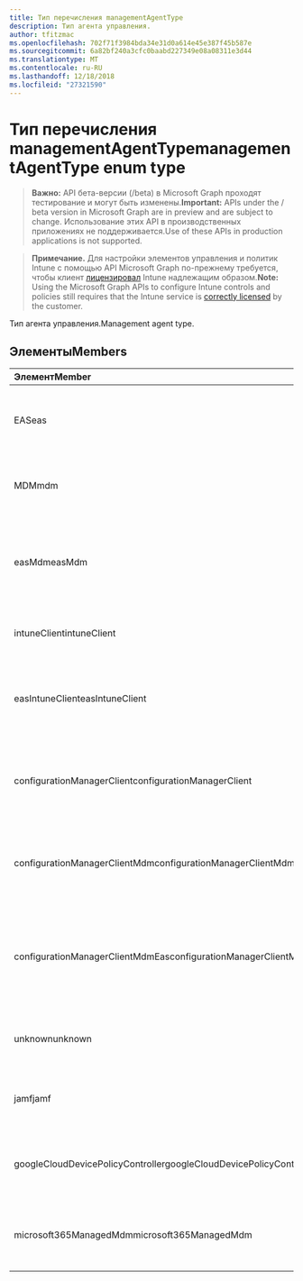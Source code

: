 ```yaml
---
title: Тип перечисления managementAgentType
description: Тип агента управления.
author: tfitzmac
ms.openlocfilehash: 702f71f3984bda34e31d0a614e45e387f45b587e
ms.sourcegitcommit: 6a82bf240a3cfc0baabd227349e08a08311e3d44
ms.translationtype: MT
ms.contentlocale: ru-RU
ms.lasthandoff: 12/18/2018
ms.locfileid: "27321590"
---
```

# <a name="managementagenttype-enum-type"></a><span data-ttu-id="2bb1c-103">Тип перечисления managementAgentType</span><span class="sxs-lookup"><span data-stu-id="2bb1c-103">managementAgentType enum type</span></span>

> <span data-ttu-id="2bb1c-104">**Важно:** API бета-версии (/beta) в Microsoft Graph проходят тестирование и могут быть изменены.</span><span class="sxs-lookup"><span data-stu-id="2bb1c-104">**Important:** APIs under the / beta version in Microsoft Graph are in preview and are subject to change.</span></span> <span data-ttu-id="2bb1c-105">Использование этих API в производственных приложениях не поддерживается.</span><span class="sxs-lookup"><span data-stu-id="2bb1c-105">Use of these APIs in production applications is not supported.</span></span>

> <span data-ttu-id="2bb1c-106">**Примечание.** Для настройки элементов управления и политик Intune с помощью API Microsoft Graph по-прежнему требуется, чтобы клиент [лицензировал](https://go.microsoft.com/fwlink/?linkid=839381) Intune надлежащим образом.</span><span class="sxs-lookup"><span data-stu-id="2bb1c-106">**Note:** Using the Microsoft Graph APIs to configure Intune controls and policies still requires that the Intune service is [correctly licensed](https://go.microsoft.com/fwlink/?linkid=839381) by the customer.</span></span>

<span data-ttu-id="2bb1c-107">Тип агента управления.</span><span class="sxs-lookup"><span data-stu-id="2bb1c-107">Management agent type.</span></span>
## <a name="members"></a><span data-ttu-id="2bb1c-108">Элементы</span><span class="sxs-lookup"><span data-stu-id="2bb1c-108">Members</span></span>
|<span data-ttu-id="2bb1c-109">Элемент</span><span class="sxs-lookup"><span data-stu-id="2bb1c-109">Member</span></span>|<span data-ttu-id="2bb1c-110">Значение</span><span class="sxs-lookup"><span data-stu-id="2bb1c-110">Value</span></span>|<span data-ttu-id="2bb1c-111">Описание</span><span class="sxs-lookup"><span data-stu-id="2bb1c-111">Description</span></span>|
|:---|:---|:---|
|<span data-ttu-id="2bb1c-112">EAS</span><span class="sxs-lookup"><span data-stu-id="2bb1c-112">eas</span></span>|<span data-ttu-id="2bb1c-113">1</span><span class="sxs-lookup"><span data-stu-id="2bb1c-113">1</span></span>|<span data-ttu-id="2bb1c-114">Устройство управляется сервером Exchange server.</span><span class="sxs-lookup"><span data-stu-id="2bb1c-114">The device is managed by Exchange server.</span></span>|
|<span data-ttu-id="2bb1c-115">MDM</span><span class="sxs-lookup"><span data-stu-id="2bb1c-115">mdm</span></span>|<span data-ttu-id="2bb1c-116">2</span><span class="sxs-lookup"><span data-stu-id="2bb1c-116">2</span></span>|<span data-ttu-id="2bb1c-117">Устройство является управляемым путем MDM. Intune</span><span class="sxs-lookup"><span data-stu-id="2bb1c-117">The device is managed by Intune MDM.</span></span>|
|<span data-ttu-id="2bb1c-118">easMdm</span><span class="sxs-lookup"><span data-stu-id="2bb1c-118">easMdm</span></span>|<span data-ttu-id="2bb1c-119">3</span><span class="sxs-lookup"><span data-stu-id="2bb1c-119">3</span></span>|<span data-ttu-id="2bb1c-120">Устройство управляется сервером Exchange server и Intune MDM.</span><span class="sxs-lookup"><span data-stu-id="2bb1c-120">The device is managed by both Exchange server and Intune MDM.</span></span>|
|<span data-ttu-id="2bb1c-121">intuneClient</span><span class="sxs-lookup"><span data-stu-id="2bb1c-121">intuneClient</span></span>|<span data-ttu-id="2bb1c-122">4</span><span class="sxs-lookup"><span data-stu-id="2bb1c-122">4</span></span>|<span data-ttu-id="2bb1c-123">Управляемые клиентами Intune.</span><span class="sxs-lookup"><span data-stu-id="2bb1c-123">Intune client managed.</span></span>|
|<span data-ttu-id="2bb1c-124">easIntuneClient</span><span class="sxs-lookup"><span data-stu-id="2bb1c-124">easIntuneClient</span></span>|<span data-ttu-id="2bb1c-125">5</span><span class="sxs-lookup"><span data-stu-id="2bb1c-125">5</span></span>|<span data-ttu-id="2bb1c-126">Устройство является EAS и Intune двойной управляемые клиентами.</span><span class="sxs-lookup"><span data-stu-id="2bb1c-126">The device is EAS and Intune client dual managed.</span></span>|
|<span data-ttu-id="2bb1c-127">configurationManagerClient</span><span class="sxs-lookup"><span data-stu-id="2bb1c-127">configurationManagerClient</span></span>|<span data-ttu-id="2bb1c-128">8</span><span class="sxs-lookup"><span data-stu-id="2bb1c-128">8</span></span>|<span data-ttu-id="2bb1c-129">Устройство является управляемым, диспетчер конфигураций.</span><span class="sxs-lookup"><span data-stu-id="2bb1c-129">The device is managed by Configuration Manager.</span></span>|
|<span data-ttu-id="2bb1c-130">configurationManagerClientMdm</span><span class="sxs-lookup"><span data-stu-id="2bb1c-130">configurationManagerClientMdm</span></span>|<span data-ttu-id="2bb1c-131">10</span><span class="sxs-lookup"><span data-stu-id="2bb1c-131">10</span></span>|<span data-ttu-id="2bb1c-132">Устройство управляется Configuration Manager и MDM.</span><span class="sxs-lookup"><span data-stu-id="2bb1c-132">The device is managed by Configuration Manager and MDM.</span></span>|
|<span data-ttu-id="2bb1c-133">configurationManagerClientMdmEas</span><span class="sxs-lookup"><span data-stu-id="2bb1c-133">configurationManagerClientMdmEas</span></span>|<span data-ttu-id="2bb1c-134">11</span><span class="sxs-lookup"><span data-stu-id="2bb1c-134">11</span></span>|<span data-ttu-id="2bb1c-135">Устройство является управляемым, диспетчер конфигураций, MDM и Eas.</span><span class="sxs-lookup"><span data-stu-id="2bb1c-135">The device is managed by Configuration Manager, MDM and Eas.</span></span>|
|<span data-ttu-id="2bb1c-136">unknown</span><span class="sxs-lookup"><span data-stu-id="2bb1c-136">unknown</span></span>|<span data-ttu-id="2bb1c-137">16</span><span class="sxs-lookup"><span data-stu-id="2bb1c-137">16</span></span>|<span data-ttu-id="2bb1c-138">Тип агента управления UNKNOWN.</span><span class="sxs-lookup"><span data-stu-id="2bb1c-138">Unknown management agent type.</span></span>|
|<span data-ttu-id="2bb1c-139">jamf</span><span class="sxs-lookup"><span data-stu-id="2bb1c-139">jamf</span></span>|<span data-ttu-id="2bb1c-140">32</span><span class="sxs-lookup"><span data-stu-id="2bb1c-140">32</span></span>|<span data-ttu-id="2bb1c-141">Атрибуты устройства полученные от Jamf.</span><span class="sxs-lookup"><span data-stu-id="2bb1c-141">The device attributes are fetched from Jamf.</span></span>|
|<span data-ttu-id="2bb1c-142">googleCloudDevicePolicyController</span><span class="sxs-lookup"><span data-stu-id="2bb1c-142">googleCloudDevicePolicyController</span></span>|<span data-ttu-id="2bb1c-143">64</span><span class="sxs-lookup"><span data-stu-id="2bb1c-143">64</span></span>|<span data-ttu-id="2bb1c-144">Устройство управляется CloudDPC компании Google.</span><span class="sxs-lookup"><span data-stu-id="2bb1c-144">The device is managed by Google's CloudDPC.</span></span>|
|<span data-ttu-id="2bb1c-145">microsoft365ManagedMdm</span><span class="sxs-lookup"><span data-stu-id="2bb1c-145">microsoft365ManagedMdm</span></span>|<span data-ttu-id="2bb1c-146">258</span><span class="sxs-lookup"><span data-stu-id="2bb1c-146">258</span></span>|<span data-ttu-id="2bb1c-147">Это устройство управляется Microsoft 365 через Intune.</span><span class="sxs-lookup"><span data-stu-id="2bb1c-147">This device is managed by Microsoft 365 through Intune.</span></span>|





